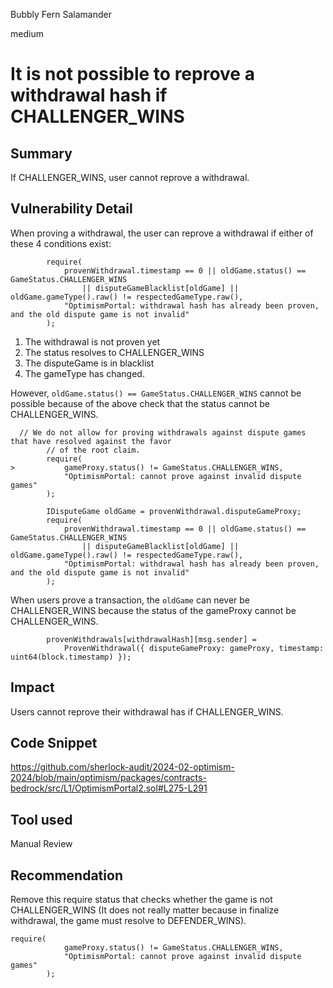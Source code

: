 Bubbly Fern Salamander

medium

# It is not possible to reprove a withdrawal hash if CHALLENGER_WINS

## Summary

If CHALLENGER_WINS, user cannot reprove a withdrawal.

## Vulnerability Detail

When proving a withdrawal, the user can reprove a withdrawal if either of these 4 conditions exist:

```solidity
        require(
            provenWithdrawal.timestamp == 0 || oldGame.status() == GameStatus.CHALLENGER_WINS
                || disputeGameBlacklist[oldGame] || oldGame.gameType().raw() != respectedGameType.raw(),
            "OptimismPortal: withdrawal hash has already been proven, and the old dispute game is not invalid"
        );
```

1. The withdrawal is not proven yet 
2. The status resolves to CHALLENGER_WINS 
3. The disputeGame is in blacklist
4. The gameType has changed.

However, `oldGame.status() == GameStatus.CHALLENGER_WINS` cannot be possible because of the above check that the status cannot be CHALLENGER_WINS.

```solidity
  // We do not allow for proving withdrawals against dispute games that have resolved against the favor
        // of the root claim.
        require(
>           gameProxy.status() != GameStatus.CHALLENGER_WINS,
            "OptimismPortal: cannot prove against invalid dispute games"
        );

        IDisputeGame oldGame = provenWithdrawal.disputeGameProxy;
        require(
            provenWithdrawal.timestamp == 0 || oldGame.status() == GameStatus.CHALLENGER_WINS
                || disputeGameBlacklist[oldGame] || oldGame.gameType().raw() != respectedGameType.raw(),
            "OptimismPortal: withdrawal hash has already been proven, and the old dispute game is not invalid"
        );
```

When users prove a transaction, the `oldGame` can never be CHALLENGER_WINS because the status of the gameProxy cannot be CHALLENGER_WINS.

```solidity
        provenWithdrawals[withdrawalHash][msg.sender] =
            ProvenWithdrawal({ disputeGameProxy: gameProxy, timestamp: uint64(block.timestamp) });
```

## Impact

Users cannot reprove their withdrawal has if CHALLENGER_WINS.

## Code Snippet

https://github.com/sherlock-audit/2024-02-optimism-2024/blob/main/optimism/packages/contracts-bedrock/src/L1/OptimismPortal2.sol#L275-L291

## Tool used

Manual Review

## Recommendation

Remove this require status that checks whether the game is not CHALLENGER_WINS (It does not really matter because in finalize withdrawal, the game must resolve to DEFENDER_WINS).

```solidity
require(
            gameProxy.status() != GameStatus.CHALLENGER_WINS,
            "OptimismPortal: cannot prove against invalid dispute games"
        );
```